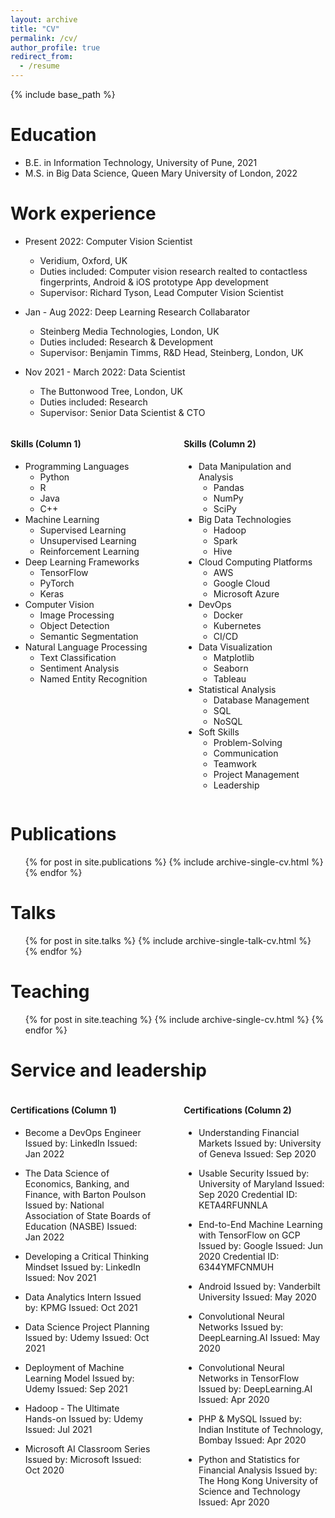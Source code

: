 ```yaml
---
layout: archive
title: "CV"
permalink: /cv/
author_profile: true
redirect_from:
  - /resume
---
```


{% include base_path %}

Education
======
* B.E. in Information Technology, University of Pune, 2021
* M.S. in Big Data Science, Queen Mary University of London, 2022

Work experience
======
* Present 2022: Computer Vision Scientist
  * Veridium, Oxford, UK
  * Duties included: Computer vision research realted to contactless fingerprints, Android & iOS prototype App development
  * Supervisor: Richard Tyson, Lead Computer Vision Scientist

* Jan - Aug 2022: Deep Learning Research Collabarator
  * Steinberg Media Technologies, London, UK
  * Duties included: Research & Development
  * Supervisor: Benjamin Timms, R&D Head, Steinberg, London, UK

* Nov 2021 - March 2022: Data Scientist
  * The Buttonwood Tree, London, UK
  * Duties included: Research
  * Supervisor: Senior Data Scientist & CTO 

  
<div style="display: flex; justify-content: space-between;">

<div style="width: 45%;">

#### Skills (Column 1)

* Programming Languages
  * Python
  * R
  * Java
  * C++
* Machine Learning
  * Supervised Learning
  * Unsupervised Learning
  * Reinforcement Learning
* Deep Learning Frameworks
  * TensorFlow
  * PyTorch
  * Keras
* Computer Vision
  * Image Processing
  * Object Detection
  * Semantic Segmentation
* Natural Language Processing
  * Text Classification
  * Sentiment Analysis
  * Named Entity Recognition

</div>

<div style="width: 45%;">

#### Skills (Column 2)

* Data Manipulation and Analysis
  * Pandas
  * NumPy
  * SciPy
* Big Data Technologies
  * Hadoop
  * Spark
  * Hive
* Cloud Computing Platforms
  * AWS
  * Google Cloud
  * Microsoft Azure
* DevOps
  * Docker
  * Kubernetes
  * CI/CD
* Data Visualization
  * Matplotlib
  * Seaborn
  * Tableau
* Statistical Analysis
  * Database Management
  * SQL
  * NoSQL
* Soft Skills
  * Problem-Solving
  * Communication
  * Teamwork
  * Project Management
  * Leadership

</div>

</div>


Publications
======
  <ul>{% for post in site.publications %}
    {% include archive-single-cv.html %}
  {% endfor %}</ul>
  
Talks
======
  <ul>{% for post in site.talks %}
    {% include archive-single-talk-cv.html %}
  {% endfor %}</ul>
  
Teaching
======
  <ul>{% for post in site.teaching %}
    {% include archive-single-cv.html %}
  {% endfor %}</ul>
  
Service and leadership
======
<div style="display: flex; justify-content: space-between;">

<div style="width: 45%;">

#### Certifications (Column 1)

* Become a DevOps Engineer
  Issued by: LinkedIn
  Issued: Jan 2022

* The Data Science of Economics, Banking, and Finance, with Barton Poulson
  Issued by: National Association of State Boards of Education (NASBE)
  Issued: Jan 2022

* Developing a Critical Thinking Mindset
  Issued by: LinkedIn
  Issued: Nov 2021

* Data Analytics Intern
  Issued by: KPMG
  Issued: Oct 2021

* Data Science Project Planning
  Issued by: Udemy
  Issued: Oct 2021

* Deployment of Machine Learning Model
  Issued by: Udemy
  Issued: Sep 2021

* Hadoop - The Ultimate Hands-on
  Issued by: Udemy
  Issued: Jul 2021

* Microsoft AI Classroom Series
  Issued by: Microsoft
  Issued: Oct 2020

</div>

<div style="width: 45%;">

#### Certifications (Column 2)

* Understanding Financial Markets
  Issued by: University of Geneva
  Issued: Sep 2020

* Usable Security
  Issued by: University of Maryland
  Issued: Sep 2020
  Credential ID: KETA4RFUNNLA

* End-to-End Machine Learning with TensorFlow on GCP
  Issued by: Google
  Issued: Jun 2020
  Credential ID: 6344YMFCNMUH

* Android
  Issued by: Vanderbilt University
  Issued: May 2020

* Convolutional Neural Networks
  Issued by: DeepLearning.AI
  Issued: May 2020

* Convolutional Neural Networks in TensorFlow
  Issued by: DeepLearning.AI
  Issued: Apr 2020

* PHP & MySQL
  Issued by: Indian Institute of Technology, Bombay
  Issued: Apr 2020

* Python and Statistics for Financial Analysis
  Issued by: The Hong Kong University of Science and Technology
  Issued: Apr 2020

</div>

</div>
